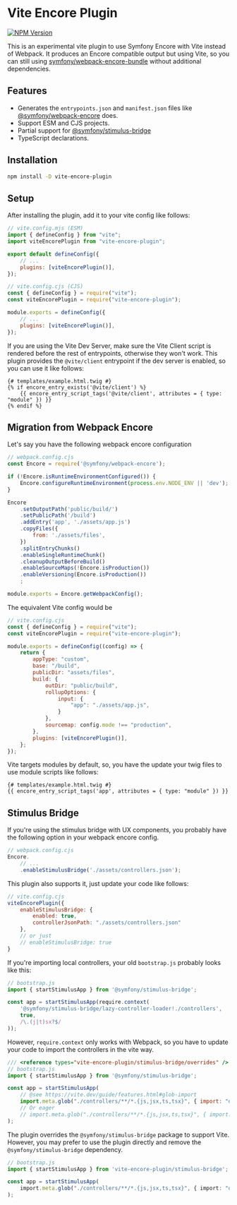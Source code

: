 # Vite Encore Plugin

[![NPM Version](https://img.shields.io/npm/v/vite-encore-plugin?style=flat-square&link=https%3A%2F%2Fwww.npmjs.com%2Fpackage%2Fvite-encore-plugin)](https://www.npmjs.com/package/vite-encore-plugin)

This is an experimental vite plugin to use Symfony Encore with Vite instead of Webpack. It produces an Encore compatible output but using Vite, so you can still using [symfony/webpack-encore-bundle](https://github.com/symfony/webpack-encore-bundle) without additional dependencies.

## Features

- Generates the `entrypoints.json` and `manifest.json` files like [@symfony/webpack-encore](https://github.com/symfony/webpack-encore) does.
- Support ESM and CJS projects.
- Partial support for [@symfony/stimulus-bridge](https://github.com/symfony/stimulus-bridge)
- TypeScript declarations.

## Installation

```bash
npm install -D vite-encore-plugin
```

## Setup

After installing the plugin, add it to your vite config like follows:

```js
// vite.config.mjs (ESM)
import { defineConfig } from "vite";
import viteEncorePlugin from "vite-encore-plugin";

export default defineConfig({
    // ...
    plugins: [viteEncorePlugin()],
});
```

```js
// vite.config.cjs (CJS)
const { defineConfig } = require("vite");
const viteEncorePlugin = require("vite-encore-plugin");

module.exports = defineConfig({
    // ...
    plugins: [viteEncorePlugin()],
});
```

If you are using the Vite Dev Server, make sure the Vite Client script is rendered before the rest of entrypoints, otherwise they won't work. 
This plugin provides the `@vite/client` entrypoint if the dev server is enabled, so you can use it like follows:

```twig
{# templates/example.html.twig #}
{% if encore_entry_exists('@vite/client') %}
    {{ encore_entry_script_tags('@vite/client', attributes = { type: "module" }) }}
{% endif %}
```

## Migration from Webpack Encore

Let's say you have the following webpack encore configuration

```js
// webpack.config.cjs
const Encore = require('@symfony/webpack-encore');

if (!Encore.isRuntimeEnvironmentConfigured()) {
    Encore.configureRuntimeEnvironment(process.env.NODE_ENV || 'dev');
}

Encore
    .setOutputPath('public/build/')
    .setPublicPath('/build')
    .addEntry('app', './assets/app.js')
    .copyFiles({
        from: './assets/files',
    })
    .splitEntryChunks()
    .enableSingleRuntimeChunk()
    .cleanupOutputBeforeBuild()
    .enableSourceMaps(!Encore.isProduction())
    .enableVersioning(Encore.isProduction())
    ;

module.exports = Encore.getWebpackConfig();

```

The equivalent Vite config would be

```js
// vite.config.cjs
const { defineConfig } = require("vite");
const viteEncorePlugin = require("vite-encore-plugin");

module.exports = defineConfig((config) => {
    return {
        appType: "custom",
        base: "/build",
        publicDir: "assets/files",
        build: {
            outDir: "public/build",
            rollupOptions: {
                input: {
                    "app": "./assets/app.js",
                }
            },
            sourcemap: config.mode !== "production",
        },
        plugins: [viteEncorePlugin()],
    };
});
```

Vite targets modules by default, so, you have the update your twig files to use module scripts like follows:

```twig
{# templates/example.html.twig #}
{{ encore_entry_script_tags('app', attributes = { type: "module" }) }}
```

## Stimulus Bridge

If you're using the stimulus bridge with UX components, you probably have the following option in your webpack encore config.

```js
// webpack.config.cjs
Encore.
    // ...
    .enableStimulusBridge('./assets/controllers.json');
```

This plugin also supports it, just update your code like follows:

```js
// vite.config.cjs
viteEncorePlugin({
    enableStimulusBridge: {
        enabled: true,
        controllerJsonPath: "./assets/controllers.json"
    },
    // or just
    // enableStimulusBridge: true
}
```

If you're importing local controllers, your old `bootstrap.js` probably looks like this:

```js
// bootstrap.js
import { startStimulusApp } from '@symfony/stimulus-bridge';

const app = startStimulusApp(require.context(
    '@symfony/stimulus-bridge/lazy-controller-loader!./controllers',
    true,
    /\.(j|t)sx?$/
));
```

However, `require.context` only works with Webpack, so you have to update your code to import the controllers in the vite way.

```js
/// <reference types="vite-encore-plugin/stimulus-bridge/overrides" />
// bootstrap.js
import { startStimulusApp } from '@symfony/stimulus-bridge';

const app = startStimulusApp(
    // @see https://vite.dev/guide/features.html#glob-import
    import.meta.glob("./controllers/**/*.{js,jsx,ts,tsx}", { import: "default" })
    // Or eager
    // import.meta.glob("./controllers/**/*.{js,jsx,ts,tsx}", { import: "default", eager: true })
);
```

The plugin overrides the `@symfony/stimulus-bridge` package to support Vite. However, you may prefer to use the plugin directly and remove the `@symfony/stimulus-bridge` dependency.

```typescript
// bootstrap.js
import { startStimulusApp } from 'vite-encore-plugin/stimulus-bridge';

const app = startStimulusApp(
    import.meta.glob("./controllers/**/*.{js,jsx,ts,tsx}", { import: "default" })
);
```
